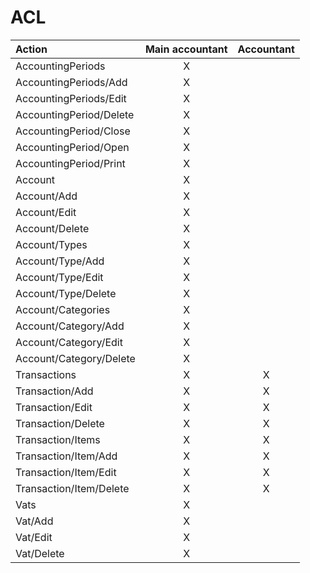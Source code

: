 # ACL

| Action                  | Main accountant | Accountant |
| :---------------------- | :-------------: | :--------: |
| AccountingPeriods       |        X        |            |
| AccountingPeriods/Add   |        X        |            |
| AccountingPeriods/Edit  |        X        |            |
| AccountingPeriod/Delete |        X        |            |
| AccountingPeriod/Close  |        X        |            |
| AccountingPeriod/Open   |        X        |            |
| AccountingPeriod/Print  |        X        |            |
| Account                 |        X        |            |
| Account/Add             |        X        |            |
| Account/Edit            |        X        |            |
| Account/Delete          |        X        |            |
| Account/Types           |        X        |            |
| Account/Type/Add        |        X        |            |
| Account/Type/Edit       |        X        |            |
| Account/Type/Delete     |        X        |            |
| Account/Categories      |        X        |            |
| Account/Category/Add    |        X        |            |
| Account/Category/Edit   |        X        |            |
| Account/Category/Delete |        X        |            |
| Transactions            |        X        |     X      |
| Transaction/Add         |        X        |     X      |
| Transaction/Edit        |        X        |     X      |
| Transaction/Delete      |        X        |     X      |
| Transaction/Items       |        X        |     X      |
| Transaction/Item/Add    |        X        |     X      |
| Transaction/Item/Edit   |        X        |     X      |
| Transaction/Item/Delete |        X        |     X      |
| Vats                    |        X        |            |
| Vat/Add                 |        X        |            |
| Vat/Edit                |        X        |            |
| Vat/Delete              |        X        |            |

